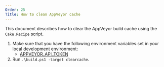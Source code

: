 ```yaml
---
Order: 25
Title: How to clean AppVeyor cache
---
```


This document describes how to clear the AppVeyor build cache using the `Cake.Recipe` script.

1. Make sure that you have the following environment variables set in your local development environment:
   * [APPVEYOR_API_TOKEN](../fundamentals/environment-variables#appveyor_api_token)
2. Run `.\build.ps1 -target clearcache`.